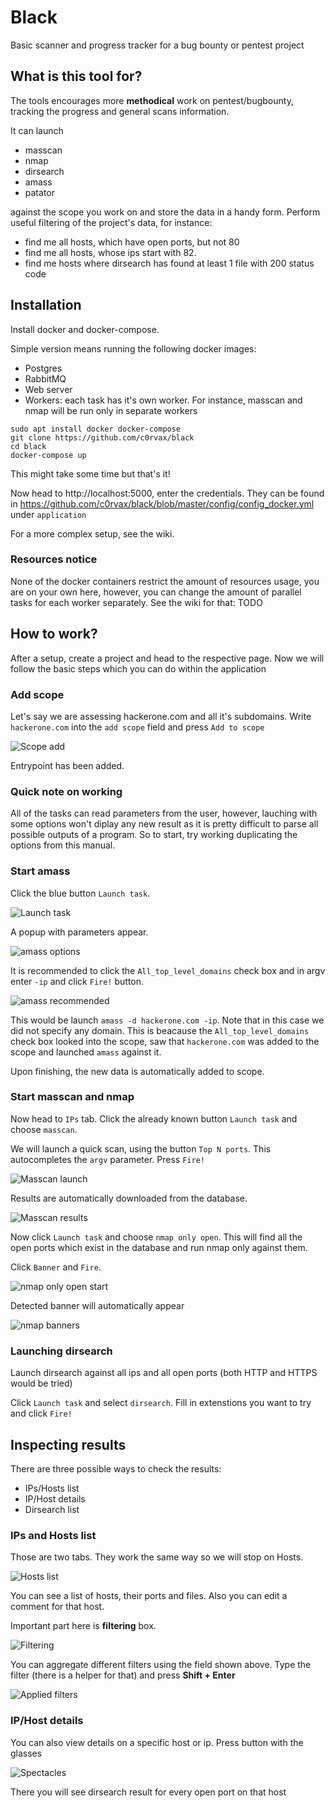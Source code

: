 # Black

Basic scanner and progress tracker for a bug bounty or pentest project

## What is this tool for?

The tools encourages more **methodical** work on pentest/bugbounty, tracking the progress and general scans information.

It can launch
* masscan
* nmap
* dirsearch
* amass
* patator

against the scope you work on and store the data in a handy form. Perform useful filtering of the project's data, for instance:

* find me all hosts, which have open ports, but not 80
* find me all hosts, whose ips start with 82.
* find me hosts where dirsearch has found at least 1 file with 200 status code

## Installation

Install docker and docker-compose.

Simple version means running the following docker images:
- Postgres
- RabbitMQ
- Web server
- Workers: each task has it's own worker. For instance, masscan and nmap will be run only in separate workers

```
sudo apt install docker docker-compose
git clone https://github.com/c0rvax/black
cd black
docker-compose up
```
This might take some time but that's it!

Now head to http://localhost:5000, enter the credentials. They can be found in https://github.com/c0rvax/black/blob/master/config/config_docker.yml under `application`

For a more complex setup, see the wiki.


### Resources notice

None of the docker containers restrict the amount of resources usage, you are on your own here, however, you can change the amount of parallel tasks for each worker separately. See the wiki for that: TODO

## How to work?

After a setup, create a project and head to the respective page. Now we will follow the basic steps which you can do within the application

### Add scope

Let's say we are assessing hackerone.com and all it's subdomains. Write `hackerone.com` into the `add scope` field and press `Add to scope`

![Scope add](https://i.imgur.com/uZrsBi2.png)

Entrypoint has been added.

### Quick note on working

All of the tasks can read parameters from the user, however, lauching with some options won't diplay any new result as it is pretty difficult to parse all possible outputs of a program. So to start, try working duplicating the options from this manual.

### Start amass

Click the blue button `Launch task`.

![Launch task](https://i.imgur.com/jX2cP4K.png)

A popup with parameters appear. 

![amass options](https://i.imgur.com/f25OKVf.png)

It is recommended to click the `All_top_level_domains` check box and in argv enter `-ip` and click `Fire!` button.

![amass recommended](https://i.imgur.com/UaGkqmu.png)

This would be launch `amass -d hackerone.com -ip`. Note that in this case we did not specify any domain. This is beacause the `All_top_level_domains` check box looked into the scope, saw that `hackerone.com` was added to the scope and launched `amass` against it.

Upon finishing, the new data is automatically added to scope.

### Start masscan and nmap

Now head to `IPs` tab. Click the already known button `Launch task` and choose `masscan`.

We will launch a quick scan, using the button `Top N ports`. This autocompletes the `argv` parameter. Press `Fire!`

![Masscan launch](https://i.imgur.com/eveBuU5.png)

Results are automatically downloaded from the database.

![Masscan results](https://i.imgur.com/unDdXPB.png)

Now click `Launch task` and choose `nmap only open`. This will find all the open ports which exist in the database and run nmap only against them.

Click `Banner` and `Fire`.

![nmap only open start](https://i.imgur.com/9NmQsVQ.png)

Detected banner will automatically appear

![nmap banners](https://i.imgur.com/TEXmp9u.png)

### Launching dirsearch

Launch dirsearch against all ips and all open ports (both HTTP and HTTPS would be tried)

Click `Launch task` and select `dirsearch`. Fill in extenstions you want to try and click `Fire!`


## Inspecting results

There are three possible ways to check the results:

* IPs/Hosts list
* IP/Host details
* Dirsearch list

### IPs and Hosts list

Those are two tabs. They work the same way so we will stop on Hosts.

![Hosts list](https://i.imgur.com/HQefnhu.png)

You can see a list of hosts, their ports and files. Also you can edit a comment for that host.

Important part here is **filtering** box.

![Filtering](https://i.imgur.com/4sxDYlX.png)

You can aggregate different filters using the field shown above. Type the filter (there is a helper for that) and press **Shift + Enter**

![Applied filters](https://i.imgur.com/ZdRsSjp.png)

### IP/Host details

You can also view details on a specific host or ip. Press button with the glasses

![Spectacles](https://i.imgur.com/XJCcFJl.png)

There you will see dirsearch result for every open port on that host
